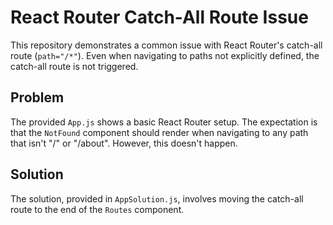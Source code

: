 # React Router Catch-All Route Issue

This repository demonstrates a common issue with React Router's catch-all route (`path="/*"`).  Even when navigating to paths not explicitly defined, the catch-all route is not triggered.

## Problem
The provided `App.js` shows a basic React Router setup.  The expectation is that the `NotFound` component should render when navigating to any path that isn't "/" or "/about". However, this doesn't happen.

## Solution
The solution, provided in `AppSolution.js`, involves moving the catch-all route to the end of the `Routes` component.